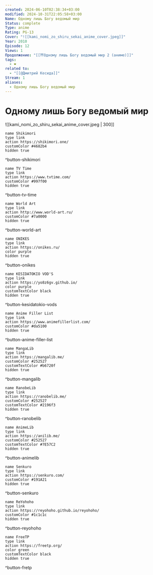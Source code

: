 ```yaml
---
created: 2024-06-10T02:38:34+03:00
modified: 2024-10-31T22:05:58+03:00
Name: Одному лишь Богу ведомый мир
Status: complete
Type: anime
Rating: PG-13
Cover: "![[kami_nomi_zo_shiru_sekai_anime_cover.jpeg]]"
Year: 2010
Episode: 12
Views: 1
Продолжение: "[[⛩️Одному лишь Богу ведомый мир 2 (аниме)]]"
tags:
  - ❤
related to:
  - "[[@Дмитрий Кесида]]"
Stream: 1
aliases:
  - Одному лишь Богу ведомый мир
---
```


# Одному лишь Богу ведомый мир

![[kami_nomi_zo_shiru_sekai_anime_cover.jpeg | 300]]


```button
name Shikimori
type link
action https://shikimori.one/
customColor #4682b4
hidden true
```
^button-shikimori

```button
name TV Time
type link
action https://www.tvtime.com/
customColor #997f00
hidden true
```
^button-tv-time

```button
name World Art
type link
action http://www.world-art.ru/
customColor #7a0000
hidden true
```
^button-world-art

```button
name ONIKES
type link
action https://onikes.ru/
color purple
hidden true
```
^button-onikes

```button
name KESIDATOKIO VOD'S
type link
action https://yo8z6gv.github.io/
color purple
customTextColor black
hidden true
```
^button-kesidatokio-vods

```button
name Anime Filler List
type link
action https://www.animefillerlist.com/
customColor #da5100
hidden true
```
^button-anime-filler-list

```button
name MangaLib
type link
action https://mangalib.me/
customColor #252527
customTextColor #b6720f
hidden true
```
^button-mangalib

```button
name RanobeLib
type link
action https://ranobelib.me/
customColor #252527
customTextColor #2196f3
hidden true
```
^button-ranobelib

```button
name AnimeLib
type link
action https://anilib.me/
customColor #252527
customTextColor #7E57C2
hidden true
```
^button-animelib

```button
name Senkuro
type link
action https://senkuro.com/
customColor #191A21
hidden true
```
^button-senkuro

```button
name ReYohoho
type link
action https://reyohoho.github.io/reyohoho/
customColor #1c1c1c
hidden true
```
^button-reyohoho

```button
name FreeTP
type link
action https://freetp.org/
color green
customTextColor black
hidden true
```
^button-fretp
